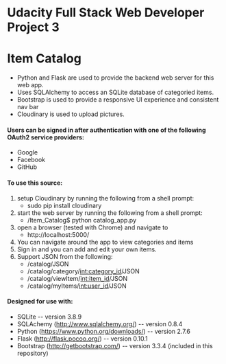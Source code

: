 # Udacity Full Stack Web Developer Project 3

# Item Catalog

* Python and Flask are used to provide the backend web server for this web app.
* Uses SQLAlchemy to access an SQLite database of categoried items.
* Bootstrap is used to provide a responsive UI experience and consistent nav bar
* Cloudinary is used to upload pictures.

#### Users can be signed in after authentication with one of the following OAuth2 service providers:
* Google
* Facebook
* GitHub

#### To use this source:
1. setup Cloudinary by running the following from a shell prompt:
    * sudo pip install cloudinary
2. start the web server by running the following from a shell prompt:
    * /Item_Catalog$ python catalog_app.py
3. open a browser (tested with Chrome) and navigate to
    * http://localhost:5000/
4. You can navigate around the app to view categories and items
5. Sign in and you can add and edit your own items.
6. Support JSON from the following:
    * /catalog/JSON
    * /catalog/category/<int:category_id>/JSON
    * /catalog/viewItem/<int:item_id>/JSON
    * /catalog/myItems/<int:user_id>/JSON

#### Designed for use with:
* SQLite  -- version 3.8.9
* SQLAchemy (http://www.sqlalchemy.org/) -- version 0.8.4
* Python (https://www.python.org/downloads/) -- version 2.7.6
* Flask (http://flask.pocoo.org/) -- version 0.10.1
* Bootstrap (http://getbootstrap.com/) -- version 3.3.4 (included in this repository)
